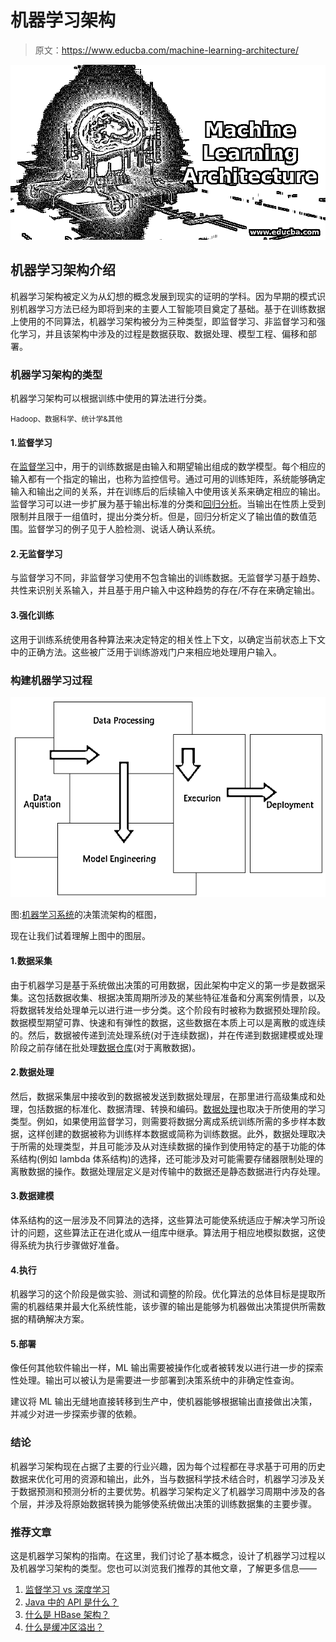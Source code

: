 # 机器学习架构

> 原文：<https://www.educba.com/machine-learning-architecture/>

![Machine Learning Architecture](img/143b8044f366c066459ba6205a275d0e.png)



## 机器学习架构介绍

机器学习架构被定义为从幻想的概念发展到现实的证明的学科。因为早期的模式识别机器学习方法已经为即将到来的主要人工智能项目奠定了基础。基于在训练数据上使用的不同算法，机器学习架构被分为三种类型，即监督学习、非监督学习和强化学习，并且该架构中涉及的过程是数据获取、数据处理、模型工程、偏移和部署。

### 机器学习架构的类型

机器学习架构可以根据训练中使用的算法进行分类。

<small>Hadoop、数据科学、统计学&其他</small>

#### 1.监督学习

在[监督学习](https://www.educba.com/what-is-supervised-learning/)中，用于的训练数据是由输入和期望输出组成的数学模型。每个相应的输入都有一个指定的输出，也称为监控信号。通过可用的训练矩阵，系统能够确定输入和输出之间的关系，并在训练后的后续输入中使用该关系来确定相应的输出。监督学习可以进一步扩展为基于输出标准的分类和[回归分析](https://www.educba.com/what-is-regression-analysis/)。当输出在性质上受到限制并且限于一组值时，提出分类分析。但是，回归分析定义了输出值的数值范围。监督学习的例子见于人脸检测、说话人确认系统。

#### 2.无监督学习

与监督学习不同，非监督学习使用不包含输出的训练数据。无监督学习基于趋势、共性来识别关系输入，并且基于用户输入中这种趋势的存在/不存在来确定输出。

#### 3.强化训练

这用于训练系统使用各种算法来决定特定的相关性上下文，以确定当前状态上下文中的正确方法。这些被广泛用于训练游戏门户来相应地处理用户输入。

### 构建机器学习过程

![Machine Learning Process](img/ac7eed46847ccf5a9aa9fa1a5ed6ad4c.png)



图:[机器学习系统](https://www.educba.com/machine-learning-system/)的决策流架构的框图，

现在让我们试着理解上图中的图层。

#### 1.数据采集

由于机器学习是基于系统做出决策的可用数据，因此架构中定义的第一步是数据采集。这包括数据收集、根据决策周期所涉及的某些特征准备和分离案例情景，以及将数据转发给处理单元以进行进一步分类。这个阶段有时被称为数据预处理阶段。数据模型期望可靠、快速和有弹性的数据，这些数据在本质上可以是离散的或连续的。然后，数据被传递到流处理系统(对于连续数据)，并在传递到数据建模或处理阶段之前存储在批处理[数据仓库](https://www.educba.com/what-is-data-warehouse/)(对于离散数据)。

#### 2.数据处理

然后，数据采集层中接收到的数据被发送到数据处理层，在那里进行高级集成和处理，包括数据的标准化、数据清理、转换和编码。[数据处理](https://www.educba.com/what-is-data-processing/)也取决于所使用的学习类型。例如，如果使用监督学习，则需要将数据分离成系统训练所需的多步样本数据，这样创建的数据被称为训练样本数据或简称为训练数据。此外，数据处理取决于所需的处理类型，并且可能涉及从对连续数据的操作到使用特定的基于功能的体系结构(例如 lambda 体系结构)的选择，还可能涉及对可能需要存储器限制处理的离散数据的操作。数据处理层定义是对传输中的数据还是静态数据进行内存处理。

#### 3.数据建模

体系结构的这一层涉及不同算法的选择，这些算法可能使系统适应于解决学习所设计的问题，这些算法正在进化或从一组库中继承。算法用于相应地模拟数据，这使得系统为执行步骤做好准备。

#### 4.执行

机器学习的这个阶段是做实验、测试和调整的阶段。优化算法的总体目标是提取所需的机器结果并最大化系统性能，该步骤的输出是能够为机器做出决策提供所需数据的精确解决方案。

#### 5.部署

像任何其他软件输出一样，ML 输出需要被操作化或者被转发以进行进一步的探索性处理。输出可以被认为是需要进一步部署到决策系统中的非确定性查询。

建议将 ML 输出无缝地直接转移到生产中，使机器能够根据输出直接做出决策，并减少对进一步探索步骤的依赖。

### 结论

机器学习架构现在占据了主要的行业兴趣，因为每个过程都在寻求基于可用的历史数据来优化可用的资源和输出，此外，当与数据科学技术结合时，机器学习涉及关于数据预测和预测分析的主要优势。机器学习架构定义了机器学习周期中涉及的各个层，并涉及将原始数据转换为能够使系统做出决策的训练数据集的主要步骤。

### 推荐文章

这是机器学习架构的指南。在这里，我们讨论了基本概念，设计了机器学习过程以及机器学习架构的类型。您也可以浏览我们推荐的其他文章，了解更多信息——

1.  [监督学习 vs 深度学习](https://www.educba.com/supervised-learning-vs-deep-learning/)
2.  [Java 中的 API 是什么？](https://www.educba.com/what-is-api-in-java/)
3.  [什么是 HBase 架构？](https://www.educba.com/what-is-hbase/)
4.  [什么是缓冲区溢出？](https://www.educba.com/what-is-buffer-overflow/)





